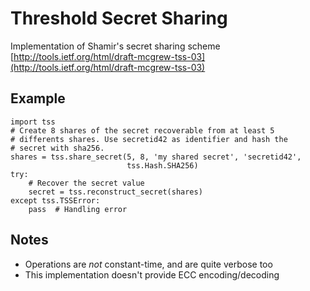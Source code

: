 # Threshold Secret Sharing

Implementation of Shamir's secret sharing scheme [http://tools.ietf.org/html/draft-mcgrew-tss-03](http://tools.ietf.org/html/draft-mcgrew-tss-03)

## Example

    import tss
    # Create 8 shares of the secret recoverable from at least 5
    # differents shares. Use secretid42 as identifier and hash the
    # secret with sha256.
    shares = tss.share_secret(5, 8, 'my shared secret', 'secretid42',
                              tss.Hash.SHA256)
    try:
        # Recover the secret value
        secret = tss.reconstruct_secret(shares)
    except tss.TSSError:
        pass  # Handling error

## Notes

* Operations are _not_ constant-time, and are quite verbose too
* This implementation doesn't provide ECC encoding/decoding
